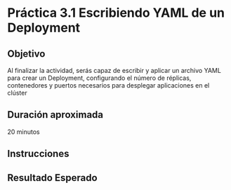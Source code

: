 # Práctica 3.1 Escribiendo YAML de un Deployment

## Objetivo 
Al finalizar la actividad, serás capaz de escribir y aplicar un archivo YAML para crear un Deployment, configurando el número de réplicas, contenedores y puertos necesarios para desplegar aplicaciones en el clúster


## Duración aproximada
20 minutos

## Instrucciones

## Resultado Esperado

